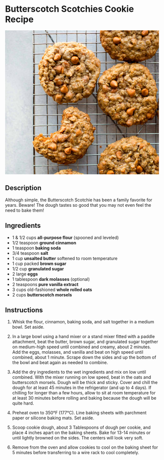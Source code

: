# Butterscotch Scotchies Cookie Recipe

![Butterscotch Scotchie](ButterscotchScotchie.PNG)

## Description
Although simple, the Butterscotch Scotchie has been a family favorite for years. Beware! The dough tastes so good that you may not even feel the need to bake them!

## Ingredients
- 1 & 1/2 cups **all-purpose flour** (spooned and leveled)
- 1/2 teaspoon **ground cinnamon**
- 1 teaspoon **baking soda**
- 3/4 teaspoon **salt**
- 1 cup **unsalted butter** softened to room temperature
- 1 cup packed **brown sugar**
- 1/2 cup **granulated sugar**
- 2 large **eggs**
- 1 tablespoon  **dark molasses** (optional)
- 2 teaspoons **pure vanilla extract**
- 3 cups old-fashioned **whole rolled oats**
- 2 cups **butterscotch morsels**

## Instructions
1. Whisk the flour, cinnamon, baking soda, and salt together in a medium bowl. Set aside.

2. In a large bowl using a hand mixer or a stand mixer fitted with a paddle attachment, beat the butter, brown sugar, and granulated sugar together on medium-high speed until combined and creamy, about 2 minutes. Add the eggs, molasses, and vanilla and beat on high speed until combined, about 1 minute. Scrape down the sides and up the bottom of the bowl and beat again as needed to combine.

3. Add the dry ingredients to the wet ingredients and mix on low until combined. With the mixer running on low speed, beat in the oats and butterscotch morsels. Dough will be thick and sticky. Cover and chill the dough for at least 45 minutes in the refrigerator (and up to 4 days). If chilling for longer than a few hours, allow to sit at room temperature for at least 30 minutes before rolling and baking because the dough will be quite hard.

4. Preheat oven to 350°F (177°C). Line baking sheets with parchment paper or silicone baking mats. Set aside.

5. Scoop cookie dough, about 3 Tablespoons of dough per cookie, and place 4 inches apart on the baking sheets. Bake for 13-14 minutes or until lightly browned on the sides. The centers will look very soft.

6. Remove from the oven and allow cookies to cool on the baking sheet for 5 minutes before transferring to a wire rack to cool completely.
